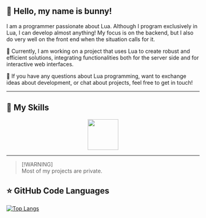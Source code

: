 ## 💜 Hello, my name is bunny!

I am a programmer passionate about Lua. Although I program exclusively in Lua, I can develop almost anything! My focus is on the backend, but I also do very well on the front end when the situation calls for it.

🔭 Currently, I am working on a project that uses Lua to create robust and efficient solutions, integrating functionalities both for the server side and for interactive web interfaces.

💬 If you have any questions about Lua programming, want to exchange ideas about development, or chat about projects, feel free to get in touch!

---

## 🚀 My Skills

<p align="center">
  <a href="https://skillicons.dev">
    <img src="https://skillicons.dev/icons?i=lua" style="width: 80px; height: 80px;" />
  </a>
</p>

---

> [!WARNING]\
> Most of my projects are private.

## ⭐ GitHub Code Languages

[![Top Langs](https://github-readme-stats.vercel.app/api/top-langs/?username=BunnyTheScripter)](https://github.com/anuraghazra/github-readme-stats)
